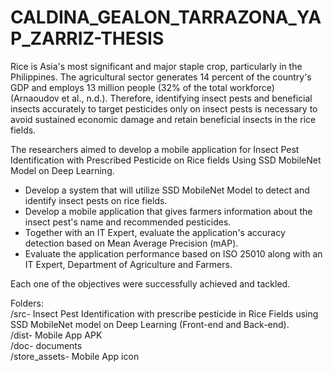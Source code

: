 # CALDINA_GEALON_TARRAZONA_YAP_ZARRIZ-THESIS

Rice is Asia's most significant and major staple crop, particularly in the Philippines. The agricultural sector generates 14 percent of the country's  GDP and employs 13 million people (32% of the total workforce) (Arnaoudov et al., n.d.).
Therefore, identifying insect pests and beneficial insects accurately to target pesticides only on insect pests is necessary to avoid sustained economic damage and retain beneficial insects in the rice fields.


The researchers aimed to develop a mobile application for Insect Pest Identification with Prescribed Pesticide on Rice fields Using SSD MobileNet Model on Deep Learning.

-	Develop a system that will utilize SSD MobileNet Model to detect and identify insect pests on rice fields.
-	Develop a mobile application that gives farmers information about the insect pest's name and recommended pesticides.
-	Together with an IT Expert, evaluate the application's accuracy detection based on Mean Average Precision (mAP).
-	Evaluate the application performance based on ISO 25010 along with an IT Expert, Department of Agriculture and Farmers.

Each one of the objectives were successfully achieved and tackled. 

Folders: <br>
/src- Insect Pest Identification with prescribe pesticide in Rice Fields using SSD MobileNet model on Deep Learning (Front-end and Back-end).<br>
/dist- Mobile App APK<br>
/doc- documents<br>
/store_assets- Mobile App icon<br>
